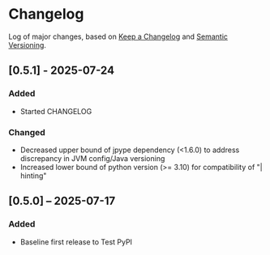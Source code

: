 # Changelog
Log of major changes, based on [Keep a Changelog](https://keepachangelog.com/en/1.1.0/) and [Semantic Versioning](https://semver.org/spec/v2.0.0.html).

## [0.5.1] - 2025-07-24
### Added
- Started CHANGELOG

### Changed
- Decreased upper bound of jpype dependency (<1.6.0) to address discrepancy in JVM config/Java versioning
- Increased lower bound of python version (>= 3.10) for compatibility of "| hinting"


## [0.5.0] – 2025-07-17
### Added
- Baseline first release to Test PyPI